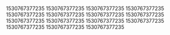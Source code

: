 1530767377235
1530767377235
1530767377235
1530767377235
1530767377235
1530767377235
1530767377235
1530767377235
1530767377235
1530767377235
1530767377235
1530767377235
1530767377235
1530767377235
1530767377235